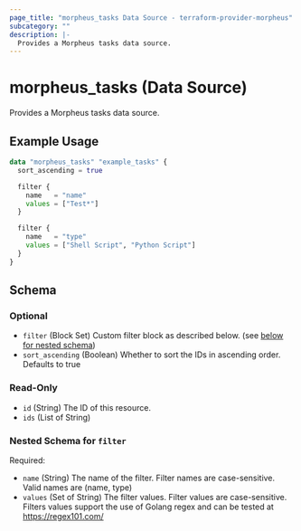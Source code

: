 ```yaml
---
page_title: "morpheus_tasks Data Source - terraform-provider-morpheus"
subcategory: ""
description: |-
  Provides a Morpheus tasks data source.
---
```


# morpheus_tasks (Data Source)

Provides a Morpheus tasks data source.

## Example Usage

```terraform
data "morpheus_tasks" "example_tasks" {
  sort_ascending = true

  filter {
    name   = "name"
    values = ["Test*"]
  }

  filter {
    name   = "type"
    values = ["Shell Script", "Python Script"]
  }
}
```

<!-- schema generated by tfplugindocs -->
## Schema

### Optional

- `filter` (Block Set) Custom filter block as described below. (see [below for nested schema](#nestedblock--filter))
- `sort_ascending` (Boolean) Whether to sort the IDs in ascending order. Defaults to true

### Read-Only

- `id` (String) The ID of this resource.
- `ids` (List of String)

<a id="nestedblock--filter"></a>
### Nested Schema for `filter`

Required:

- `name` (String) The name of the filter. Filter names are case-sensitive. Valid names are (name, type)
- `values` (Set of String) The filter values. Filter values are case-sensitive. Filters values support the use of Golang regex and can be tested at https://regex101.com/